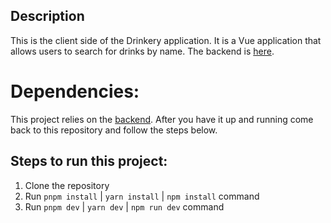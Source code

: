 ## Description

This is the client side of the Drinkery application. It is a Vue application that allows users to search for drinks by name. The backend is [here](https://github.com/sdq-sts/drinkery-api).

# Dependencies:

This project relies on the [backend](https://github.com/sdq-sts/drinkery-api). After you have it up and running come back to this repository and follow the steps below.

## Steps to run this project:

1. Clone the repository
2. Run `pnpm install` | `yarn install` | `npm install` command
3. Run `pnpm dev` | `yarn dev` | `npm run dev` command

